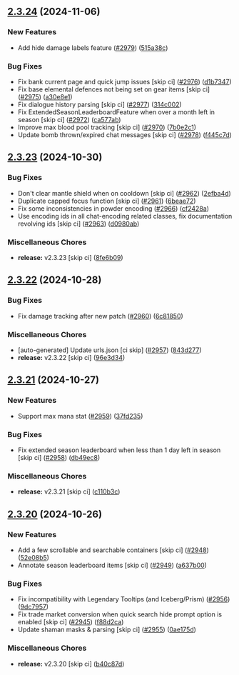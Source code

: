 ## [2.3.24](https://github.com/Wynntils/Wynntils/compare/v2.3.23...v2.3.24) (2024-11-06)


### New Features

* Add hide damage labels feature ([#2979](https://github.com/Wynntils/Wynntils/issues/2979)) ([515a38c](https://github.com/Wynntils/Wynntils/commit/515a38c22c832ee8af56f3fb52c72310cabd7708))


### Bug Fixes

* Fix bank current page and quick jump issues [skip ci] ([#2976](https://github.com/Wynntils/Wynntils/issues/2976)) ([d1b7347](https://github.com/Wynntils/Wynntils/commit/d1b7347a40283a4fe2ec68fb471eded85537fd8b))
* Fix base elemental defences not being set on gear items [skip ci] ([#2975](https://github.com/Wynntils/Wynntils/issues/2975)) ([a30e8e1](https://github.com/Wynntils/Wynntils/commit/a30e8e1e0c05b31c9e1340f2eb075b6933af00ed))
* Fix dialogue history parsing [skip ci] ([#2977](https://github.com/Wynntils/Wynntils/issues/2977)) ([314c002](https://github.com/Wynntils/Wynntils/commit/314c0024eccfb2ee7b1b0ed1ac198829a37caeb2))
* Fix ExtendedSeasonLeaderboardFeature when over a month left in season [skip ci] ([#2972](https://github.com/Wynntils/Wynntils/issues/2972)) ([ca577ab](https://github.com/Wynntils/Wynntils/commit/ca577abca6029e26f2df4dd5ec40991c03053060))
* Improve max blood pool tracking [skip ci] ([#2970](https://github.com/Wynntils/Wynntils/issues/2970)) ([7b0e2c1](https://github.com/Wynntils/Wynntils/commit/7b0e2c1ff676d1a04051c5a7e50c634ec2c05fb6))
* Update bomb thrown/expired chat messages [skip ci] ([#2978](https://github.com/Wynntils/Wynntils/issues/2978)) ([f445c7d](https://github.com/Wynntils/Wynntils/commit/f445c7d0abb571a62aeeca1ab332f74d6ae96de8))

## [2.3.23](https://github.com/Wynntils/Wynntils/compare/v2.3.22...v2.3.23) (2024-10-30)


### Bug Fixes

* Don't clear mantle shield when on cooldown [skip ci] ([#2962](https://github.com/Wynntils/Wynntils/issues/2962)) ([2efba4d](https://github.com/Wynntils/Wynntils/commit/2efba4da747daea764bbc0be17d573ec06a9c171))
* Duplicate capped focus function [skip ci] ([#2961](https://github.com/Wynntils/Wynntils/issues/2961)) ([6beae72](https://github.com/Wynntils/Wynntils/commit/6beae72aaed0821cc6f7ce05e5432e1d23badb21))
* Fix some inconsistencies in powder encoding ([#2966](https://github.com/Wynntils/Wynntils/issues/2966)) ([cf2428a](https://github.com/Wynntils/Wynntils/commit/cf2428a52d10e1cef579114e3945492b440ddcd7))
* Use encoding ids in all chat-encoding related classes, fix documentation revolving ids [skip ci] ([#2963](https://github.com/Wynntils/Wynntils/issues/2963)) ([d0980ab](https://github.com/Wynntils/Wynntils/commit/d0980ab7608dcd41f82bb0fa339d6a54fe40ea93))


### Miscellaneous Chores

* **release:** v2.3.23 [skip ci] ([8fe6b09](https://github.com/Wynntils/Wynntils/commit/8fe6b0919fc8ccf3b89333c236c1dfe63b1a45dc))

## [2.3.22](https://github.com/Wynntils/Wynntils/compare/v2.3.21...v2.3.22) (2024-10-28)


### Bug Fixes

* Fix damage tracking after new patch ([#2960](https://github.com/Wynntils/Wynntils/issues/2960)) ([6c81850](https://github.com/Wynntils/Wynntils/commit/6c818502fde4386ef1bda571d9fe640460aa3be9))


### Miscellaneous Chores

* [auto-generated] Update urls.json [ci skip] ([#2957](https://github.com/Wynntils/Wynntils/issues/2957)) ([843d277](https://github.com/Wynntils/Wynntils/commit/843d27774a3bc22846e2f201846917e5e936e48c))
* **release:** v2.3.22 [skip ci] ([96e3d34](https://github.com/Wynntils/Wynntils/commit/96e3d346ba508a392f969fa5573cf5c73ee11632))

## [2.3.21](https://github.com/Wynntils/Wynntils/compare/v2.3.20...v2.3.21) (2024-10-27)


### New Features

* Support max mana stat ([#2959](https://github.com/Wynntils/Wynntils/issues/2959)) ([37fd235](https://github.com/Wynntils/Wynntils/commit/37fd2352bc69fc6c47ba7f823869e891c5ac6356))


### Bug Fixes

* Fix extended season leaderboard when less than 1 day left in season [skip ci] ([#2958](https://github.com/Wynntils/Wynntils/issues/2958)) ([db49ec8](https://github.com/Wynntils/Wynntils/commit/db49ec88ea579ef709edf9b2da7669f7c1ef2fdc))


### Miscellaneous Chores

* **release:** v2.3.21 [skip ci] ([c110b3c](https://github.com/Wynntils/Wynntils/commit/c110b3c048091dc276e13814f3e9ff751be0ed8b))

## [2.3.20](https://github.com/Wynntils/Wynntils/compare/v2.3.19...v2.3.20) (2024-10-26)


### New Features

* Add a few scrollable and searchable containers [skip ci] ([#2948](https://github.com/Wynntils/Wynntils/issues/2948)) ([52e08b5](https://github.com/Wynntils/Wynntils/commit/52e08b51082165b9cd635eec6e469389e84bb1fd))
* Annotate season leaderboard items [skip ci] ([#2949](https://github.com/Wynntils/Wynntils/issues/2949)) ([a637b00](https://github.com/Wynntils/Wynntils/commit/a637b002131b074c6645e5bbac261a35da64472b))


### Bug Fixes

* Fix incompatibility with Legendary Tooltips (and Iceberg/Prism) ([#2956](https://github.com/Wynntils/Wynntils/issues/2956)) ([9dc7957](https://github.com/Wynntils/Wynntils/commit/9dc795735362d4cf67c34362062c70299145a273))
* Fix trade market conversion when quick search hide prompt option is enabled [skip ci] ([#2945](https://github.com/Wynntils/Wynntils/issues/2945)) ([f88d2ca](https://github.com/Wynntils/Wynntils/commit/f88d2cab0e87b778ffa868423360beb4229f4c4b))
* Update shaman masks & parsing [skip ci] ([#2955](https://github.com/Wynntils/Wynntils/issues/2955)) ([0ae175d](https://github.com/Wynntils/Wynntils/commit/0ae175d0329b67d823e34d2e4e846416ac712d72))


### Miscellaneous Chores

* **release:** v2.3.20 [skip ci] ([b40c87d](https://github.com/Wynntils/Wynntils/commit/b40c87dcb3051b1be77d266e780654c83956535c))

